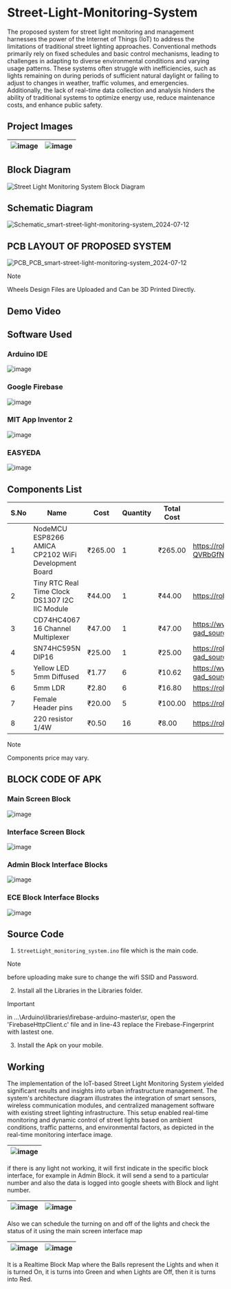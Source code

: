 # Street-Light-Monitoring-System

The proposed system for street light monitoring and management harnesses the power of the Internet of Things (IoT) to address the limitations of traditional street lighting approaches. Conventional methods primarily rely on fixed schedules and basic control mechanisms, leading to challenges in adapting to diverse environmental conditions and varying usage patterns. These systems often struggle with inefficiencies, such as lights remaining on during periods of sufficient natural daylight or failing to adjust to changes in weather, traffic volumes, and emergencies. Additionally, the lack of real-time data collection and analysis hinders the ability of traditional systems to optimize energy use, reduce maintenance costs, and enhance public safety.

## Project Images

|![image](https://github.com/user-attachments/assets/bdc6600b-4531-4c8f-9c2d-aec4374b26c0)|![image](https://github.com/user-attachments/assets/04039a36-a11f-4fc1-b163-cc800ab05ce1)|
|---|---|

## Block Diagram
![Street Light Monitoring System Block Diagram](https://github.com/user-attachments/assets/d59b7a48-3edb-42d2-ac0a-544345b2201a)

## Schematic Diagram
![Schematic_smart-street-light-monitoring-system_2024-07-12](https://github.com/user-attachments/assets/59028d05-aa2e-4788-bf8f-89316146f1c2)

## PCB LAYOUT OF PROPOSED SYSTEM
![PCB_PCB_smart-street-light-monitoring-system_2024-07-12](https://github.com/user-attachments/assets/f47b74ca-d197-4f95-8743-04c572c69aab)

>[!NOTE]
>Wheels Design Files are Uploaded and Can be 3D Printed Directly.

## Demo Video

## Software Used
### Arduino IDE
![image](https://github.com/user-attachments/assets/f5da6250-1279-42eb-8298-4ad95f68b64b)
### Google Firebase
![image](https://github.com/user-attachments/assets/1fe29400-da76-418a-b405-b10e70c72492)
### MIT App Inventor 2
![image](https://github.com/user-attachments/assets/dcf9b4cb-9016-440a-a44a-14ec0116871b)
### EASYEDA
![image](https://github.com/user-attachments/assets/cafd2047-b59e-4206-add5-6ccf5a451ca0)

## Components List
|S.No|  Name  | Cost | Quantity | Total Cost | Link |
|---| --- | --- | --- | --- | --- |
|1| NodeMCU ESP8266 AMICA CP2102 WiFi Development Board | ₹265.00 | 1 | ₹265.00 | https://robocraze.com/products/nodemcu-esp8266-amica-cp2102-driver?srsltid=AfmBOoogMvcexCtmSbWse7CRjlj3xKAwc4Z1z6Tf-QVRbGfN5wyhwVLc |
|2| Tiny RTC Real Time Clock DS1307 I2C IIC Module | ₹44.00 | 1 | ₹44.00 | https://robu.in/product/tiny-rtc-real-time-clock-ds1307-i2c-iic-module-for-arduino/ |
|3| CD74HC4067 16 Channel Multiplexer | ₹47.00 | 1 | ₹47.00 | https://www.electronicscomp.com/cd74hc4067-16-channel-multiplexer-breakout-board-module-india?gad_source=1&gclid=CjwKCAjw8diwBhAbEiwA7i_sJbTI_0htwSTLoZ-y8TKZmN8GVIqDA2loj_VPuERGRcLqPaKO2KgiRhoCEmwQAvD_BwE |
|4| SN74HC595N DIP16  | ₹25.00 | 1 | ₹25.00 | https://robu.in/product/sn74hc595n-dip16/?gad_source=1&gclid=CjwKCAjwreW2BhBhEiwAavLwfKoBFJ_23Bn5KDN6wh2gz5CmOH_B6LbxO2LP0kftHpQ2IwlCdJLXRhoC6VYQAvD_BwE |
|5| Yellow LED 5mm Diffused | ₹1.77 | 6 | ₹10.62 | https://www.electronicscomp.com/yellow-led-5mm-diffused-india?gad_source=1&gclid=CjwKCAjwreW2BhBhEiwAavLwfEKZqn70XbV5qivTH7jNCnR4E9VbRmuFl2wI0-HgR3Z_GR2AaKfENRoCVPkQAvD_BwE |
|6| 5mm LDR | ₹2.80 | 6 | ₹16.80 | https://robu.in/product/5mm-ldr-pack-of-10/ |
|7| Female Header pins | ₹20.00 | 5 | ₹100.00 | https://robu.in/product/2-54mm-1x40-pin-female-single-row-header-strip-pack-of-10/ |
|8| 220 resistor 1/4W | ₹0.50 | 16 | ₹8.00 | https://robu.in/product/220-ohm-resistor-0-25w-metal-film-pack-of-100/ |

> [!NOTE]
> Components price may vary.

## BLOCK CODE OF APK
### Main Screen Block
![image](https://github.com/user-attachments/assets/4d1963b8-9a4c-4af1-b34f-36285026e106)

### Interface Screen Block
![image](https://github.com/user-attachments/assets/ef8e9105-d4c9-4910-96b5-f1d988146c27)

### Admin Block Interface Blocks
![image](https://github.com/user-attachments/assets/c5df06f1-3d34-4241-ba56-95fa62b53a4c)

### ECE Block Interface Blocks
![image](https://github.com/user-attachments/assets/8c732269-fa9f-4fea-a791-41144fc555c4)

## Source Code
1. `StreetLight_monitoring_system.ino` file which is the main code.
>[!NOTE]
>before uploading make sure to change the wifi SSID and Password.
2. Install all the Libraries in the Libraries folder.
>[!IMPORTANT]
>in ...\Arduino\libraries\firebase-arduino-master\sr, open the 'FirebaseHttpClient.c' file and in line-43 replace the Firebase-Fingerprint with lastest one.
3. Install the Apk on your mobile.

## Working
The implementation of the IoT-based Street Light Monitoring System yielded significant results and insights into urban infrastructure management. The system's architecture diagram illustrates the integration of smart sensors, wireless communication modules, and centralized management software with existing street lighting infrastructure. This setup enabled real-time monitoring and dynamic control of street lights based on ambient conditions, traffic patterns, and environmental factors, as depicted in the real-time monitoring interface image.

|![image](https://github.com/user-attachments/assets/08e035a3-c3eb-4b6c-a385-1e24bf05adef)|
|---|

if there is any light not working, it will first indicate in the specific block interface, for example in Admin Block. it will send a send to a particular number and also the data is logged into google sheets with Block and light number.

|![image](https://github.com/user-attachments/assets/561fa25b-48e4-48d6-9c85-48f0a43fd729)| ![image](https://github.com/user-attachments/assets/94ba5efe-c1b4-410b-a8dc-9546dd285521)|
|---|---|

Also we can schedule the turning on and off of the lights and check the status of it using the main screen interface map

|![image](https://github.com/user-attachments/assets/3264957c-5c08-4878-ad53-c2e8ea8499c8)| ![image](https://github.com/user-attachments/assets/cbf9a3fc-4671-4749-a962-1e8f64b36f20)|
|---|---|

It is a Realtime Block Map where the Balls represent the Lights and when it is turned On, it is turns into Green and when Lights are Off, then it is turns into Red.
